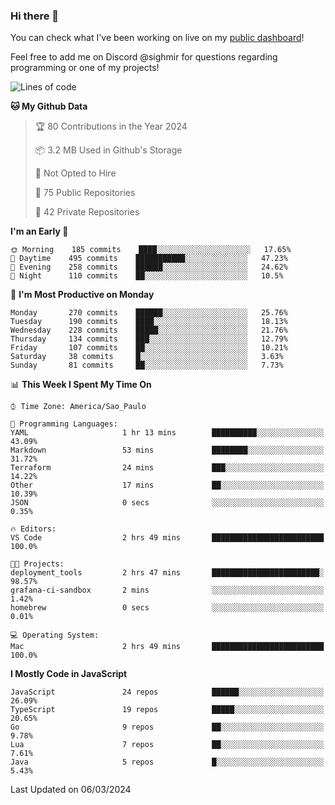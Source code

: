 ### Hi there 👋

<!--
**guicaulada/guicaulada** is a ✨ _special_ ✨ repository because its `README.md` (this file) appears on your GitHub profile.

Here are some ideas to get you started:

- 🔭 I’m currently working on ...
- 🌱 I’m currently learning ...
- 👯 I’m looking to collaborate on ...
- 🤔 I’m looking for help with ...
- 💬 Ask me about ...
- 📫 How to reach me: ...
- 😄 Pronouns: ...
- ⚡ Fun fact: ...
-->

You can check what I've been working on live on my [public dashboard](https://guicaulada.grafana.net/public-dashboards/7b7f644500ec4e6cb5d7a4e7b5ed0dab)!

Feel free to add me on Discord @sighmir for questions regarding programming or one of my projects!

<!--START_SECTION:waka-->
![Lines of code](https://img.shields.io/badge/From%20Hello%20World%20I%27ve%20Written-18.5%20million%20lines%20of%20code-blue)

**🐱 My Github Data** 

> 🏆 80 Contributions in the Year 2024
 > 
> 📦 3.2 MB Used in Github's Storage 
 > 
> 🚫 Not Opted to Hire
 > 
> 📜 75 Public Repositories 
 > 
> 🔑 42 Private Repositories  
 > 
**I'm an Early 🐤** 

```text
🌞 Morning    185 commits    ████░░░░░░░░░░░░░░░░░░░░░   17.65% 
🌆 Daytime    495 commits    ███████████░░░░░░░░░░░░░░   47.23% 
🌃 Evening    258 commits    ██████░░░░░░░░░░░░░░░░░░░   24.62% 
🌙 Night      110 commits    ██░░░░░░░░░░░░░░░░░░░░░░░   10.5%

```
📅 **I'm Most Productive on Monday** 

```text
Monday       270 commits    ██████░░░░░░░░░░░░░░░░░░░   25.76% 
Tuesday      190 commits    ████░░░░░░░░░░░░░░░░░░░░░   18.13% 
Wednesday    228 commits    █████░░░░░░░░░░░░░░░░░░░░   21.76% 
Thursday     134 commits    ███░░░░░░░░░░░░░░░░░░░░░░   12.79% 
Friday       107 commits    ██░░░░░░░░░░░░░░░░░░░░░░░   10.21% 
Saturday     38 commits     █░░░░░░░░░░░░░░░░░░░░░░░░   3.63% 
Sunday       81 commits     ██░░░░░░░░░░░░░░░░░░░░░░░   7.73%

```


📊 **This Week I Spent My Time On** 

```text
⌚︎ Time Zone: America/Sao_Paulo

💬 Programming Languages: 
YAML                     1 hr 13 mins        ██████████░░░░░░░░░░░░░░░   43.09% 
Markdown                 53 mins             ████████░░░░░░░░░░░░░░░░░   31.72% 
Terraform                24 mins             ███░░░░░░░░░░░░░░░░░░░░░░   14.22% 
Other                    17 mins             ██░░░░░░░░░░░░░░░░░░░░░░░   10.39% 
JSON                     0 secs              ░░░░░░░░░░░░░░░░░░░░░░░░░   0.35%

🔥 Editors: 
VS Code                  2 hrs 49 mins       █████████████████████████   100.0%

🐱‍💻 Projects: 
deployment_tools         2 hrs 47 mins       ████████████████████████░   98.57% 
grafana-ci-sandbox       2 mins              ░░░░░░░░░░░░░░░░░░░░░░░░░   1.42% 
homebrew                 0 secs              ░░░░░░░░░░░░░░░░░░░░░░░░░   0.01%

💻 Operating System: 
Mac                      2 hrs 49 mins       █████████████████████████   100.0%

```

**I Mostly Code in JavaScript** 

```text
JavaScript               24 repos            ██████░░░░░░░░░░░░░░░░░░░   26.09% 
TypeScript               19 repos            █████░░░░░░░░░░░░░░░░░░░░   20.65% 
Go                       9 repos             ██░░░░░░░░░░░░░░░░░░░░░░░   9.78% 
Lua                      7 repos             ██░░░░░░░░░░░░░░░░░░░░░░░   7.61% 
Java                     5 repos             █░░░░░░░░░░░░░░░░░░░░░░░░   5.43%

```



 Last Updated on 06/03/2024
<!--END_SECTION:waka-->
